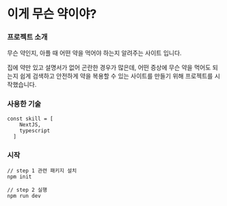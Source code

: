 # 이게 무슨 약이야?

### 프로젝트 소개

무슨 약인지, 아플 때 어떤 약을 먹어야 하는지 알려주는 사이트 입니다.

집에 약만 있고 설명서가 없어 곤란한 경우가 많은데, 어떤 증상에 무슨 약을 먹어도 되는지 쉽게 검색하고 안전하게 약을 복용할 수 있는 사이트를 만들기 위해 프로젝트를 시작했습니다.

### 사용한 기술

```
const skill = [
    NextJS,
    typescript
  ]
```

### 시작

```
// step 1 관련 패키지 설치
npm init

// step 2 실행
npm run dev

```
